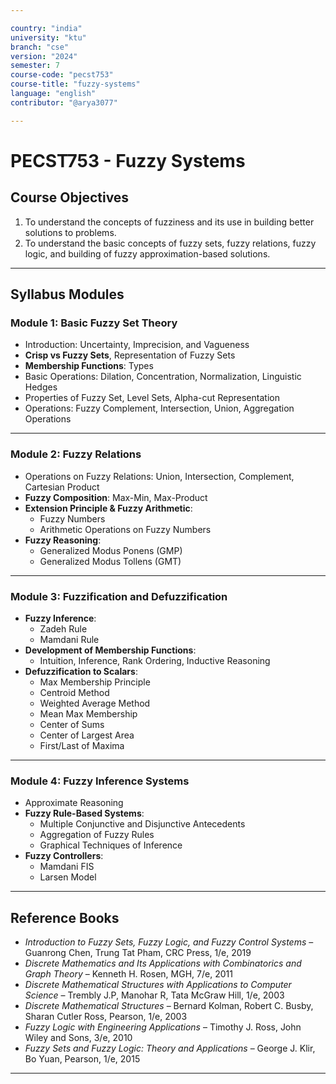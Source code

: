 ```yaml
---

country: "india"
university: "ktu"
branch: "cse"
version: "2024"
semester: 7
course-code: "pecst753"
course-title: "fuzzy-systems"
language: "english"
contributor: "@arya3077"

---
```


# PECST753 - Fuzzy Systems

## Course Objectives

1. To understand the concepts of fuzziness and its use in building better solutions to problems.  
2. To understand the basic concepts of fuzzy sets, fuzzy relations, fuzzy logic, and building of fuzzy approximation-based solutions.  

---

## Syllabus Modules

### Module 1: Basic Fuzzy Set Theory 

- Introduction: Uncertainty, Imprecision, and Vagueness  
- **Crisp vs Fuzzy Sets**, Representation of Fuzzy Sets  
- **Membership Functions**: Types  
- Basic Operations: Dilation, Concentration, Normalization, Linguistic Hedges  
- Properties of Fuzzy Set, Level Sets, Alpha-cut Representation  
- Operations: Fuzzy Complement, Intersection, Union, Aggregation Operations  

---

### Module 2: Fuzzy Relations 

- Operations on Fuzzy Relations: Union, Intersection, Complement, Cartesian Product  
- **Fuzzy Composition**: Max-Min, Max-Product  
- **Extension Principle & Fuzzy Arithmetic**:  
  - Fuzzy Numbers  
  - Arithmetic Operations on Fuzzy Numbers  
- **Fuzzy Reasoning**:  
  - Generalized Modus Ponens (GMP)  
  - Generalized Modus Tollens (GMT)  

---

### Module 3: Fuzzification and Defuzzification 
- **Fuzzy Inference**:  
  - Zadeh Rule  
  - Mamdani Rule  
- **Development of Membership Functions**:  
  - Intuition, Inference, Rank Ordering, Inductive Reasoning  
- **Defuzzification to Scalars**:  
  - Max Membership Principle  
  - Centroid Method  
  - Weighted Average Method  
  - Mean Max Membership  
  - Center of Sums  
  - Center of Largest Area  
  - First/Last of Maxima  

---

### Module 4: Fuzzy Inference Systems 

- Approximate Reasoning  
- **Fuzzy Rule-Based Systems**:  
  - Multiple Conjunctive and Disjunctive Antecedents  
  - Aggregation of Fuzzy Rules  
  - Graphical Techniques of Inference  
- **Fuzzy Controllers**:  
  - Mamdani FIS  
  - Larsen Model  

---

## Reference Books

- *Introduction to Fuzzy Sets, Fuzzy Logic, and Fuzzy Control Systems* – Guanrong Chen, Trung Tat Pham, CRC Press, 1/e, 2019  
- *Discrete Mathematics and Its Applications with Combinatorics and Graph Theory* – Kenneth H. Rosen, MGH, 7/e, 2011  
- *Discrete Mathematical Structures with Applications to Computer Science* – Trembly J.P, Manohar R, Tata McGraw Hill, 1/e, 2003  
- *Discrete Mathematical Structures* – Bernard Kolman, Robert C. Busby, Sharan Cutler Ross, Pearson, 1/e, 2003  
- *Fuzzy Logic with Engineering Applications* – Timothy J. Ross, John Wiley and Sons, 3/e, 2010  
- *Fuzzy Sets and Fuzzy Logic: Theory and Applications* – George J. Klir, Bo Yuan, Pearson, 1/e, 2015  

---

